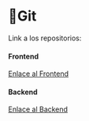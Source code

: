 # 🌲Git
Link a los repositorios:  
#### Frontend
[Enlace al Frontend](https://github.com/Leocappiello/megastore-front)
#### Backend
[Enlace al Backend](https://github.com/CappielloGeorgetti/mega-store)